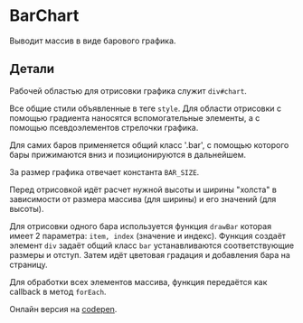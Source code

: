 # BarChart
Выводит массив в виде барового графика.

## Детали

Рабочей областью для отрисовки графика служит `div#chart`.

Все общие стили объявленные в теге `style`. Для области отрисовки с помощью градиента наносятся вспомогательные элементы, а с помощью псевдоэлементов стрелочки графика.

Для самих баров применяется общий класс '.bar', с помощью которого бары прижимаются вниз и позиционируются в дальнейшем.

За размер графика отвечает константа `BAR_SIZE`.

Перед отрисовкой идёт расчет нужной высоты и ширины "холста" в зависимости от размера массива (для ширины) и его значений (для высоты).

Для отрисовки одного бара используется функция `drawBar` которая имеет 2 параметра: `item, index` (значение и индекс). Функция создаёт элемент `div` задаёт общий класс `bar` устанавливаются соответствующие размеры и отступ. Затем идёт цветовая градация и добавления бара на страницу.

Для обработки всех элементов массива, функция передаётся как callback в метод `forEach`.

Онлайн версия на [codepen](https://codepen.io/artemveremienko/pen/zYqGdOX).
